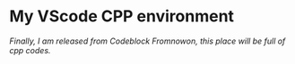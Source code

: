 # My VScode CPP environment
*Finally, I am released from Codeblock*
*Fromnowon, this place will be full of cpp codes.*